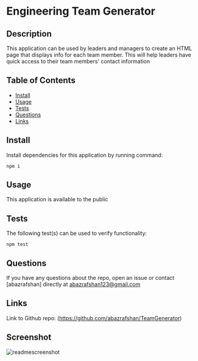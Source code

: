 # Engineering Team Generator

## Description
  
This application can be used by leaders and managers to create an HTML page that displays info for each team member. This will help leaders have quick access to their team members' contact information
  
## Table of Contents
* [Install](#install)
* [Usage](#usage)
* [Tests](#tests)
* [Questions](#questions)
* [Links](#links)
  
## Install
  
Install dependencies for this application by running command:
  
    npm i
  
## Usage
  
This application is available to the public
  
## Tests
  
The following test(s) can be used to verify functionality: 
  
    npm test

## Questions

If you have any questions about the repo, open an issue or contact [abazrafshan] directly at abazrafshan123@gmail.com

## Links

Link to Github repo: (https://github.com/abazrafshan/TeamGenerator)

## Screenshot

![readmescreenshot](https://user-images.githubusercontent.com/63271368/82406349-39a30180-9a1b-11ea-8088-a2ffce731483.png)

  
